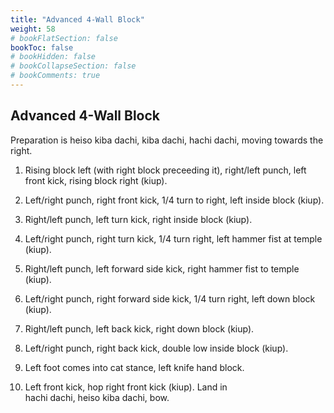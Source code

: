 ```yaml
---
title: "Advanced 4-Wall Block"
weight: 58
# bookFlatSection: false
bookToc: false
# bookHidden: false
# bookCollapseSection: false
# bookComments: true
---
```

## Advanced 4-Wall Block

Preparation is heiso kiba dachi, kiba dachi, hachi dachi, moving towards the right.

1. Rising block left (with right block preceeding it), right/left punch,
left front kick, rising block right (kiup).

2. Left/right punch,
right front kick, 1/4 turn to right, left inside block (kiup).

3. Right/left punch, left turn kick, right inside block (kiup). 

4. Left/right punch, right turn kick, 1/4 turn right, left hammer fist 
at temple (kiup).

5. Right/left punch, left forward side kick, right hammer fist to temple
(kiup).

6. Left/right punch, right forward side kick, 1/4 turn right, 
left down block (kiup).

7. Right/left punch, left back kick, right down block (kiup).

8. Left/right punch, right back kick, double low inside block (kiup).

9. Left foot comes into cat stance, left knife hand block.

10. Left front kick, hop right front kick (kiup). Land in  
hachi dachi, heiso kiba dachi, bow.
